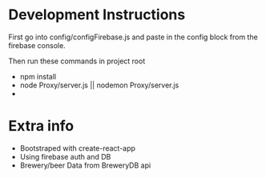 <h1>Development Instructions</h1>
<p>First go into config/configFirebase.js and paste in the config block from the firebase console.</p>

<p>Then run these commands in project root</p>
<ul>
  <li>npm install</li>
  <li>node Proxy/server.js || nodemon Proxy/server.js</li>
  <li></li>
</ul>

<h1>Extra info</h1>
<ul>
<li>Bootstraped with create-react-app</li>
<li>Using firebase auth and DB</li>
<li>Brewery/beer Data from BreweryDB api</li>
</ul>
